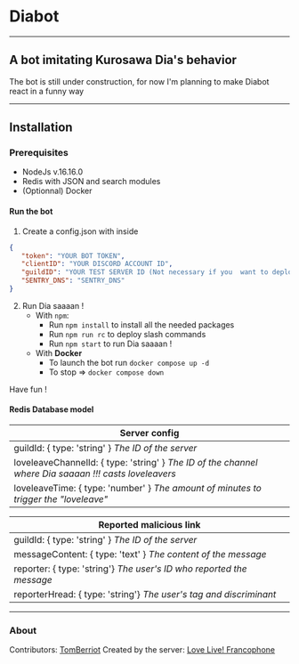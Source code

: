 # Diabot
___
## A bot imitating Kurosawa Dia's behavior

The bot is still under construction, for now I'm planning to make Diabot react in a funny way
___
## Installation

### Prerequisites
* NodeJs v.16.16.0
* Redis with JSON and search modules
* (Optionnal) Docker

#### Run the bot

1. Create a config.json with inside
```json
{
   "token": "YOUR BOT TOKEN",
   "clientID": "YOUR DISCORD ACCOUNT ID",
   "guildID": "YOUR TEST SERVER ID (Not necessary if you  want to deploy global slash command)",
   "SENTRY_DNS": "SENTRY_DNS"
}
```

2. Run Dia saaaan !
    * With `npm`:
        * Run `npm install` to install all the needed packages
        * Run `npm run rc` to deploy slash commands
        * Run `npm start` to run Dia saaaan !
    * With **Docker**
        * To launch the bot run `docker compose up -d`
        * To stop => `docker compose down`

Have fun !

#### Redis Database model
|Server config|
|---|
|guildId: { type: 'string' } *The ID of the server*|
|loveleaveChannelId: { type: 'string' } *The ID of the channel where Dia saaaan !!! casts loveleavers*|
|loveleaveTime: { type: 'number' } *The amount of minutes to trigger the "loveleave"*|

|Reported malicious link|
|---|
|guildId: { type: 'string' } *The ID of the server*|
|messageContent: { type: 'text' } *The content of the message*|
|reporter: { type: 'string'} *The user's ID who reported the message*|
|reporterHread: { type: 'string'} *The user's tag and discriminant*|

___
### About

Contributors: [TomBerriot](https://github.com/Kethash/DiaBot/pulls?q=is%3Apr+author%3ATomBerriot)
Created by the server: [Love Live! Francophone](https://discord.gg/Q76jxRcfAJ)
